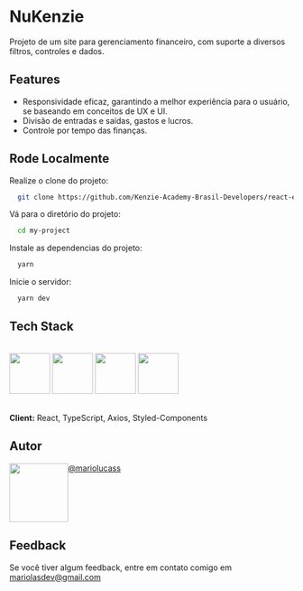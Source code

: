 # NuKenzie

Projeto de um site para gerenciamento financeiro, com suporte a diversos filtros, controles e dados. 

## Features

- Responsividade eficaz, garantindo a melhor experiência para o usuário, se baseando em conceitos de UX e UI.
- Divisão de entradas e saídas, gastos e lucros.
- Controle por tempo das finanças. 

## Rode Localmente

Realize o clone do projeto:

```bash
  git clone https://github.com/Kenzie-Academy-Brasil-Developers/react-entrega-s1-nu-kenzie-mariolucass-6.git
```

Vá para o diretório do projeto:

```bash
  cd my-project
```

Instale as dependencias do projeto:

```bash
  yarn
```

Inicie o servidor:

```bash
  yarn dev
```

## Tech Stack

<div style="display: inline_block"><br>
  
<img src="https://cdn.jsdelivr.net/gh/devicons/devicon/icons/html5/html5-plain.svg" height="72px" width="72px"/>
<img src="https://cdn.jsdelivr.net/gh/devicons/devicon/icons/css3/css3-plain.svg" height="72px" width="72px"/>
<img src="https://cdn.jsdelivr.net/gh/devicons/devicon/icons/typescript/typescript-plain.svg" height="72px" width="72px"/>
<img src="https://cdn.jsdelivr.net/gh/devicons/devicon/icons/react/react-original.svg" height="72px" width="72px"/>
  
</div><br>


**Client:** React, TypeScript, Axios, Styled-Components

## Autor

<div style="display: flex">
  
  <div style="display: inline_block">
    <img src="https://github.com/mariolucass.png" height="104px" width="104px"/>
  </div>
  <div style="display: inline_block" >
    <a href = "https://github.com/mariolucass" > @mariolucass </a>
  </div>
  
</div>

## Feedback

Se você tiver algum feedback, entre em contato comigo em mariolasdev@gmail.com
